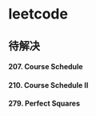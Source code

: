 # leetcode

## 待解决

#### 207. Course Schedule
#### 210. Course Schedule II

#### 279. Perfect Squares